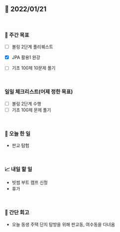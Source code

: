 ## 📅 2022/01/21

<br/>

### 🏹 주간 목표

- [ ] 볼링 2단계 풀리퀘스트
- [x] JPA 활용1 완강
- [ ] 기초 100제 10문제 풀기


<br/>

### 일일 체크리스트(어제 정한 목표)

- [ ] 볼링 2단계 수행
- [ ] 기초 100제 문제 풀기

<br/>

### 💯 오늘 한 일

- 판교 탐험

<br/>

### 📈 내일 할 일

- 빗썸 부트 캠프 신청
- 휴가

<br/>

### 🧐 간단 회고

- 오늘 동생 주택 단지 탐방을 위해 판교동, 여수동을 다녀옴
